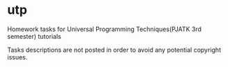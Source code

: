 # utp
Homework tasks for Universal Programming Techniques(PJATK 3rd semester) tutorials

Tasks descriptions are not posted in order to avoid any potential copyright issues.
